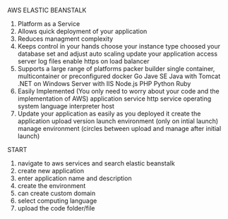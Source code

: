 AWS ELASTIC BEANSTALK

1. Platform as a Service
2. Allows quick deployment of your application
3. Reduces managment complexity
4. Keeps control in your hands
    choose your instance type
    choosed your database
    set and adjust auto scaling
    update your application
    access server log files
    enable https on load balancer
5. Supports a large range of platforms
    packer builder
    single container, multicontainer or preconfigured docker
    Go
    Jave SE
    Java with Tomcat
    .NET on Windows Server with IIS
    Node.js
    PHP
    Python
    Ruby
6. Easily Implemented (You only need to worry about your code and the implementation of AWS)
    application service
    http service
    operating system
    language interpreter
    host
7. Update your application as easily as you deployed it
    create the application
    upload version
    launch environment (only on intial launch)
    manage environment (circles between upload and manage after initial launch)


START

1. navigate to aws services and search elastic beanstalk
2. create new application
3. enter application name and description
4. create the environment
5. can create custom domain
6. select computing language
7. upload the code folder/file




